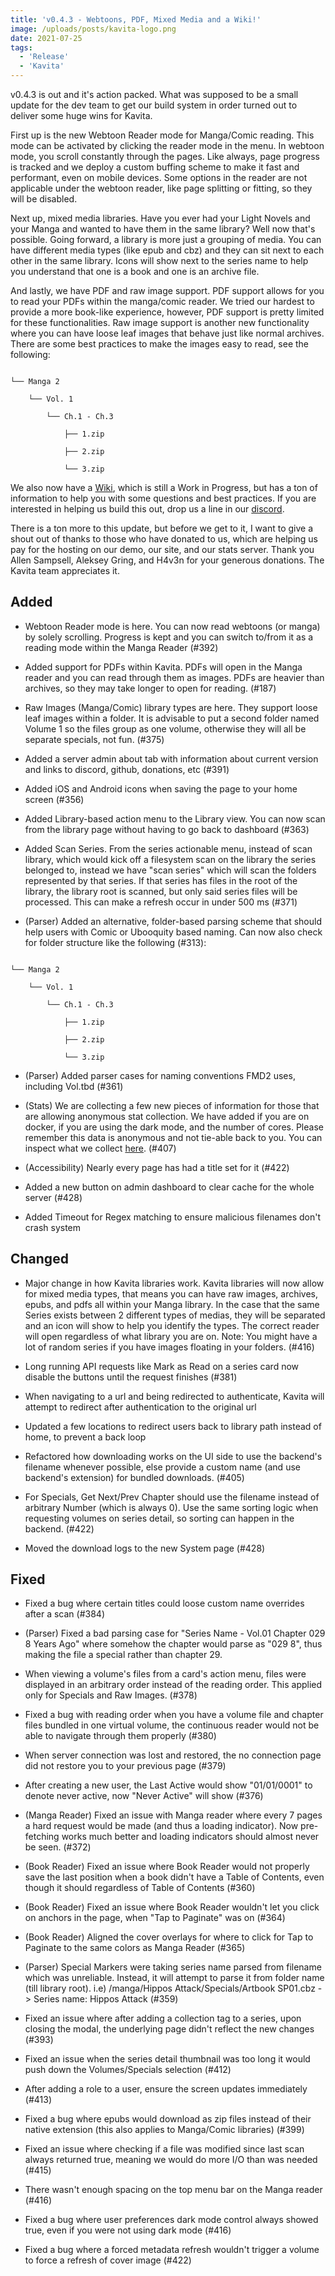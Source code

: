 ```yaml
---
title: 'v0.4.3 - Webtoons, PDF, Mixed Media and a Wiki!'
image: /uploads/posts/kavita-logo.png
date: 2021-07-25
tags:
  - 'Release'
  - 'Kavita'
---
```


v0.4.3 is out and it's action packed. What was supposed to be a small update for the dev team to get our build system in order turned out to deliver some huge wins for Kavita. 



First up is the new Webtoon Reader mode for Manga/Comic reading. This mode can be activated by clicking the reader mode in the menu. In webtoon mode, you scroll constantly through the pages. Like always, page progress is tracked and we deploy a custom buffing scheme to make it fast and performant, even on mobile devices. Some options in the reader are not applicable under the webtoon reader, like page splitting or fitting, so they will be disabled. 



Next up, mixed media libraries. Have you ever had your Light Novels and your Manga and wanted to have them in the same library? Well now that's possible. Going forward, a library is more just a grouping of media. You can have different media types (like epub and cbz) and they can sit next to each other in the same library. Icons will show next to the series name to help you understand that one is a book and one is an archive file. 



And lastly, we have PDF and raw image support. PDF support allows for you to read your PDFs within the manga/comic reader. We tried our hardest to provide a more book-like experience, however, PDF support is pretty limited for these functionalities. Raw image support is another new functionality where you can have loose leaf images that behave just like normal archives. There are some best practices to make the images easy to read, see the following:



```

└── Manga 2

    └── Vol. 1

        └── Ch.1 - Ch.3

            ├── 1.zip

            ├── 2.zip

            └── 3.zip

```



We also now have a [Wiki](https://wiki.kavitareader.com/), which is still a Work in Progress, but has a ton of information to help you with some questions and best practices. If you are interested in helping us build this out, drop us a line in our [discord](https://discord.com/invite/b52wT37kt7).



There is a ton more to this update, but before we get to it, I want to give a shout out of thanks to those who have donated to us, which are helping us pay for the hosting on our demo, our site, and our stats server. Thank you Allen Sampsell, Aleksey Gring, and H4v3n for your generous donations. The Kavita team appreciates it. 





## Added

- Webtoon Reader mode is here. You can now read webtoons (or manga) by solely scrolling. Progress is kept and you can switch to/from it as a reading mode within the Manga Reader (#392)

- Added support for PDFs within Kavita. PDFs will open in the Manga reader and you can read through them as images. PDFs are heavier than archives, so they may take longer to open for reading. (#187)

- Raw Images (Manga/Comic) library types are here. They support loose leaf images within a folder. It is advisable to put a second folder named Volume 1 so the files group as one volume, otherwise they will all be separate specials, not fun. (#375)

- Added a server admin about tab with information about current version and links to discord, github, donations, etc (#391)

- Added iOS and Android icons when saving the page to your home screen (#356)

- Added Library-based action menu to the Library view. You can now scan from the library page without having to go back to dashboard (#363)

- Added Scan Series. From the series actionable menu, instead of scan library, which would kick off a filesystem scan on the library the series belonged to, instead we have "scan series" which will scan the folders represented by that series. If that series has files in the root of the library, the library root is scanned, but only said series files will be processed. This can make a refresh occur in under 500 ms (#371)

- (Parser) Added an alternative, folder-based parsing scheme that should help users with Comic or Ubooquity based naming. Can now also check for folder structure like the following (#313):

```

└── Manga 2

    └── Vol. 1

        └── Ch.1 - Ch.3

            ├── 1.zip

            ├── 2.zip

            └── 3.zip

```

- (Parser) Added parser cases for naming conventions FMD2 uses, including Vol.tbd (#361)

- (Stats) We are collecting a few new pieces of information for those that are allowing anonymous stat collection. We have added if you are on docker, if you are using the dark mode, and the number of cores. Please remember this data is anonymous and not tie-able back to you. You can inspect what we collect [here](https://github.com/Kareadita/KavitaStats/tree/main/Application/Domain/InstallationStatistics). (#407)

- (Accessibility) Nearly every page has had a title set for it (#422)

- Added a new button on admin dashboard to clear cache for the whole server (#428)

- Added Timeout for Regex matching to ensure malicious filenames don't crash system



## Changed

- Major change in how Kavita libraries work. Kavita libraries will now allow for mixed media types, that means you can have raw images, archives, epubs, and pdfs all within your Manga library. In the case that the same Series exists between 2 different types of medias, they will be separated and an icon will show to help you identify the types. The correct reader will open regardless of what library you are on. Note: You  might have a lot of random series if you have images floating in your folders. (#416)

- Long running API requests like Mark as Read on a series card now disable the buttons until the request finishes (#381)

- When navigating to a url and being redirected to authenticate, Kavita will attempt to redirect after authentication to the original url

- Updated a few locations to redirect users back to library path instead of home, to prevent a back loop

- Refactored how downloading works on the UI side to use the backend's filename whenever possible, else provide a custom name (and use backend's extension) for bundled downloads. (#405)

- For Specials, Get Next/Prev Chapter should use the filename instead of arbitrary Number (which is always 0). Use the same sorting logic when requesting volumes on series detail, so sorting can happen in the backend. (#422)

- Moved the download logs to the new System page (#428)



## Fixed

- Fixed a bug where certain titles could loose custom name overrides after a scan (#384)

- (Parser) Fixed a bad parsing case for "Series Name - Vol.01 Chapter 029 8 Years Ago" where somehow the chapter would parse as "029 8", thus making the file a special rather than chapter 29.

- When viewing a volume's files from a card's action menu, files were displayed in an arbitrary order instead of the reading order. This applied only for Specials and Raw Images. (#378)

- Fixed a bug with reading order when you have a volume file and chapter files bundled in one virtual volume, the continuous reader would not be able to navigate through them properly (#380)

- When server connection was lost and restored, the no connection page did not restore you to your previous page (#379)

- After creating a new user, the Last Active would show "01/01/0001" to denote never active, now "Never Active" will show (#376)

- (Manga Reader) Fixed an issue with Manga reader where every 7 pages a hard request would be made (and thus a loading indicator). Now pre-fetching works much better and loading indicators should almost never be seen. (#372)

- (Book Reader) Fixed an issue where Book Reader would not properly save the last position when a book didn't have a Table of Contents, even though it should regardless of Table of Contents (#360)

- (Book Reader) Fixed an issue where Book Reader wouldn't let you click on anchors in the page, when "Tap to Paginate" was on (#364)

- (Book Reader) Aligned the cover overlays for where to click for Tap to Paginate to the same colors as Manga Reader (#365)

- (Parser) Special Markers were taking series name parsed from filename which was unreliable. Instead, it will attempt to parse it from folder name (till library root). i.e) /manga/Hippos Attack/Specials/Artbook SP01.cbz -> Series name: Hippos Attack (#359)

- Fixed an issue where after adding a collection tag to a series, upon closing the modal, the underlying page didn't reflect the new changes (#393)

- Fixed an issue when the series detail thumbnail was too long it would push down the Volumes/Specials selection (#412)

- After adding a role to a user, ensure the screen updates immediately (#413)

- Fixed a bug where epubs would download as zip files instead of their native extension (this also applies to Manga/Comic libraries) (#399)

- Fixed an issue where checking if a file was modified since last scan always returned true, meaning we would do more I/O than was needed (#415)

- There wasn't enough spacing on the top menu bar on the Manga reader (#416)

- Fixed a bug where user preferences dark mode control always showed true, even if you were not using dark mode (#416)

- Fixed a bug where a forced metadata refresh wouldn't trigger a volume to force a refresh of cover image (#422)





